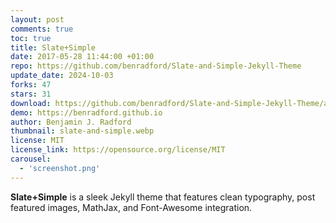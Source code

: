 ```yaml
---
layout: post
comments: true
toc: true
title: Slate+Simple
date: 2017-05-28 11:44:00 +01:00
repo: https://github.com/benradford/Slate-and-Simple-Jekyll-Theme
update_date: 2024-10-03
forks: 47
stars: 31
download: https://github.com/benradford/Slate-and-Simple-Jekyll-Theme/archive/refs/heads/master.zip
demo: https://benradford.github.io
author: Benjamin J. Radford
thumbnail: slate-and-simple.webp
license: MIT
license_link: https://opensource.org/license/MIT
carousel:
  - 'screenshot.png'
---
```


**Slate+Simple** is a sleek Jekyll theme that features clean typography, post featured images, MathJax, and Font-Awesome integration.
